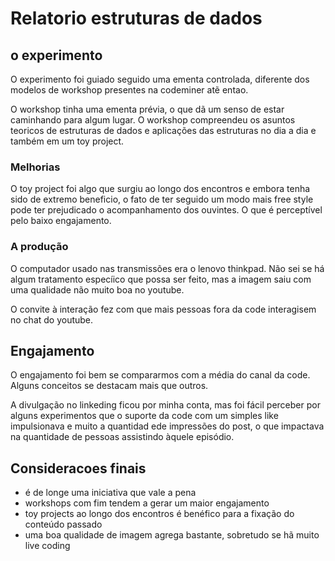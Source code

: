 # Relatorio estruturas de dados

## o experimento

O experimento foi guiado seguido uma ementa controlada, diferente dos modelos de workshop presentes na codeminer atẽ
entao.

O workshop tinha uma ementa prévia, o que dã um senso de estar caminhando para algum lugar. O workshop compreendeu os
asuntos teoricos de estruturas de dados e aplicações das estruturas no dia a dia e também em um toy project.

### Melhorias

O toy project foi algo que surgiu ao longo dos encontros e embora tenha sido de extremo beneficio, o fato de ter seguido
um modo mais free style pode ter prejudicado o acompanhamento dos ouvintes. O que é perceptível pelo baixo engajamento.

### A produção

O computador usado nas transmissões era o lenovo thinkpad. Não sei se há algum tratamento especíico que possa ser feito,
mas a imagem saiu com uma qualidade não muito boa no youtube.

O convite à interação fez com que mais pessoas fora da code interagisem no chat do youtube.

## Engajamento

O engajamento foi bem se compararmos com a média do canal da code. Alguns conceitos se destacam mais que outros.

A divulgação no linkeding ficou por minha conta, mas foi fácil perceber por alguns experimentos que o suporte da code
com um simples like impulsionava e muito a quantidad ede impressões do post, o que impactava na quantidade de pessoas
assistindo àquele episódio.

## Consideracoes finais

- é de longe uma iniciativa que vale a pena
- workshops com fim tendem a gerar um maior engajamento
- toy projects ao longo dos encontros é benéfico para a fixação do conteúdo passado
- uma boa qualidade de imagem agrega bastante, sobretudo se hã muito live coding
